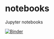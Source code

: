 # notebooks
Jupyter notebooks

[![Binder](https://mybinder.org/badge_logo.svg)](https://mybinder.org/v2/gh/matkab/notebooks/master?filepath=Harmonischer%20Oszillator.ipynb)
